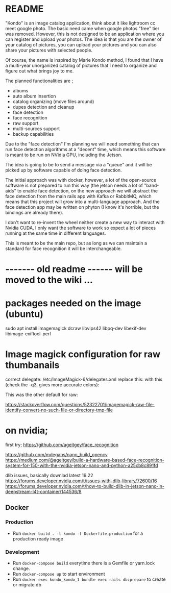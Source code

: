 # README

"Kondo" is an image catalog application, think about it like lightroom cc meet google photo. The basic need came when google photos "free" tier was removed. However, this is not designed to be an application where you can register and upload your photos. The idea is that you are the owner of your catalog of pictures, you can upload your pictures and you can also share your pictures with selected people. 

Of course, the name is inspired by Marie Kondo method, I found that I have a multi-year unorganized catalog of pictures that I need to organize and figure out what brings joy to me. 

The planned functionalities are ;
- albums
- auto album insertion
- catalog organizing (move files around)
- dupes detection and cleanup
- face detection
- face recognition 
- raw support
- multi-sources support 
- backup capabilities

Due to the "face detection" I'm planning we will need something that can run face detection algorithms at a "decent" time, which means this software is meant to be run on NVidia GPU, including the Jetson. 

The idea is going to be to send a message via a "queue" and it will be picked up by software capable of doing face detection. 

The initial approach was with docker, however, a lot of the open-source software is not prepared to run this way (the jetson needs a lot of "band-aids" to enable face detection, on the new approach we will abstract the face detection from the main rails app with Kafka or RabbitMQ, which means that this project will grow into a multi-language approach. And the face detection app may be written on phyton (I know it's horrible, but the bindings are already there).

I don't want to re-invent the wheel neither create a new way to interact with Nvidia CUDA, I only want the software to work so expect a lot of pieces running at the same time in different languages.

This is meant to be the main repo, but as long as we can maintain a standard for face recognition it will be interchangeable.

# ------- old readme ------ will be moved to the wiki ...

# packages needed on the image (ubuntu)

sudo apt install imagemagick dcraw libvips42  libpq-dev libexif-dev libimage-exiftool-perl

# Image magick configuration for raw thumbanails

correct delegate:
/etc/ImageMagick-6/delegates.xml
replace this:
  <delegate decode="dng:decode" command="&quot;ufraw-batch&quot; --silent --create-id=also --out-type=png --out-depth=16 &quot;--output=%u.png&quot; &quot;%i&quot;"/>
with this (check the -q3, gives more accurate colors):
<delegate decode="dng:decode" command="&quot;dcraw&quot; -c -q 3 -w &quot;%i&quot; &gt; &quot;%u.ppm&quot;" />

This was the other default for raw:
<delegate decode="dng:decode" command="&quot;dcraw&quot; -c &quot;%i&quot; &gt; &quot;%u.ppm&quot;" />

https://stackoverflow.com/questions/52322701/imagemagick-raw-file-identify-convert-no-such-file-or-directory-tmp-file

# on nvidia;

first try;
https://github.com/ageitgey/face_recognition

https://github.com/mdegans/nano_build_opencv
https://medium.com/@ageitgey/build-a-hardware-based-face-recognition-system-for-150-with-the-nvidia-jetson-nano-and-python-a25cb8c891fd

dlib issues, basically downlad latest 19.22
https://forums.developer.nvidia.com/t/issues-with-dlib-library/72600/16
https://forums.developer.nvidia.com/t/how-to-build-dlib-in-jetson-nano-in-deepstream-l4t-container/144536/8

## Docker

### Production

- Run `docker build . -t kondo -f Dockerfile.production` for a production ready image

### Development

- Run `docker-compose build` everytime there is a Gemfile or yarn.lock change.
- Run `docker-compose up` to start environment
- Run `docker exec kondo_kondo_1 bundle exec rails db:prepare` to create or migrate db
